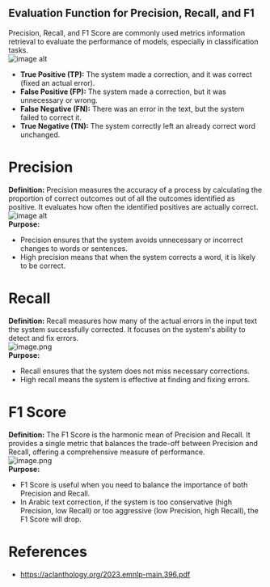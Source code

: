 ## Evaluation Function for Precision, Recall, and F1  
Precision, Recall, and F1 Score are commonly used metrics information retrieval to evaluate the performance of models, especially in classification tasks.  
![image alt](https://github.com/SL6I/Text-Correction/blob/bc8ecdf859ecc6285ca2bfd7c8d56a256208272d/Metrics.png)  
- **True Positive (TP):** The system made a correction, and it was correct (fixed an actual error).  
- **False Positive (FP):** The system made a correction, but it was unnecessary or wrong.  
- **False Negative (FN):** There was an error in the text, but the system failed to correct it.  
- **True Negative (TN):** The system correctly left an already correct word unchanged.  
# Precision
**Definition:** Precision measures the accuracy of a process by calculating the proportion of correct outcomes out of all the outcomes identified as positive. It evaluates how often the identified positives are actually correct.  
![image alt](https://github.com/SL6I/Text-Correction/blob/b9782b0223ecc585a681c05df0b78988d7dab499/Precision.png)    
**Purpose:**     
* Precision ensures that the system avoids unnecessary or incorrect changes to words or sentences.  
* High precision means that when the system corrects a word, it is likely to be correct.

# Recall  
**Definition:** Recall measures how many of the actual errors in the input text the system successfully corrected. It focuses on the system's ability to detect and fix errors.  
![image.png](https://github.com/SL6I/Text-Correction/blob/015b61f6e89d34e42fbf829873b08f6b31657a73/Recall.png)        
**Purpose:**     
* Recall ensures that the system does not miss necessary corrections.  
* High recall means the system is effective at finding and fixing errors.


# F1 Score  
**Definition:** The F1 Score is the harmonic mean of Precision and Recall. It provides a single metric that balances the trade-off between Precision and Recall, offering a comprehensive measure of performance.  
![image.png](https://github.com/SL6I/Text-Correction/blob/654b4a3c0b54540b6912d513f162b77d658187af/F1%20Score.png)    
**Purpose:**   
* F1 Score is useful when you need to balance the importance of both Precision and Recall.  
* In Arabic text correction, if the system is too conservative (high Precision, low Recall) or too aggressive (low Precision, high Recall), the F1 Score will drop.  


# References  
- https://aclanthology.org/2023.emnlp-main.396.pdf  
